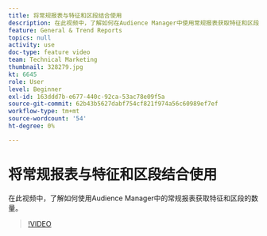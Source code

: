 ```yaml
---
title: 将常规报表与特征和区段结合使用
description: 在此视频中，了解如何在Audience Manager中使用常规报表获取特征和区段的数量。
feature: General & Trend Reports
topics: null
activity: use
doc-type: feature video
team: Technical Marketing
thumbnail: 328279.jpg
kt: 6645
role: User
level: Beginner
exl-id: 163ddd7b-e677-440c-92ca-53ac78e09f5a
source-git-commit: 62b43b5627dabf754cf821f974a56c60989ef7ef
workflow-type: tm+mt
source-wordcount: '54'
ht-degree: 0%

---
```


# 将常规报表与特征和区段结合使用

在此视频中，了解如何使用Audience Manager中的常规报表获取特征和区段的数量。

>[!VIDEO](https://video.tv.adobe.com/v/328279/?quality=12&learn=on)
